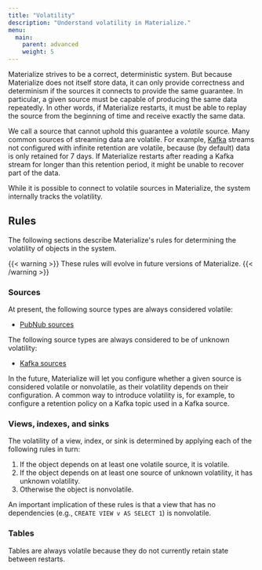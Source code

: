 ```yaml
---
title: "Volatility"
description: "Understand volatility in Materialize."
menu:
  main:
    parent: advanced
    weight: 5
---
```


Materialize strives to be a correct, deterministic system. But because
Materialize does not itself store data, it can only provide correctness and
determinism if the sources it connects to provide the same guarantee. In
particular, a given source must be capable of producing the same data
repeatedly. In other words, if Materialize restarts, it must be able to replay
the source from the beginning of time and receive exactly the same data.

We call a source that cannot uphold this guarantee a *volatile* source. Many
common sources of streaming data are volatile. For example, [Kafka](/sql/create-source/kafka) streams not configured with infinite retention are volatile, because (by
default) data is only retained for 7 days. If Materialize restarts after
reading a Kafka stream for longer than this retention period, it might be unable to recover part of the data.

While it is possible to connect to volatile sources in Materialize, the system
internally tracks the volatility.

## Rules

The following sections describe Materialize's rules for determining the
volatility of objects in the system.

{{< warning >}}
These rules will evolve in future versions of Materialize.
{{< /warning >}}

### Sources

At present, the following source types are always considered volatile:

  * [PubNub sources](/sql/create-source/text-pubnub/)

The following source types are always considered to be of unknown volatility:

  * [Kafka sources](/sql/create-source/avro-kafka/)

In the future, Materialize will let you configure whether a given source is considered volatile or nonvolatile, as their volatility depends
on their configuration. A common way to introduce volatility is, for example, to configure
a retention policy on a Kafka topic used in a Kafka source.

### Views, indexes, and sinks

The volatility of a view, index, or sink is determined by applying each of
the following rules in turn:

  1. If the object depends on at least one volatile source, it is volatile.
  2. If the object depends on at least one source of unknown volatility, it has
     unknown volatility.
  3. Otherwise the object is nonvolatile.

An important implication of these rules is that a view that has no dependencies
(e.g., `CREATE VIEW v AS SELECT 1`) is nonvolatile.

### Tables

Tables are always volatile because they do not currently retain state between
restarts.
